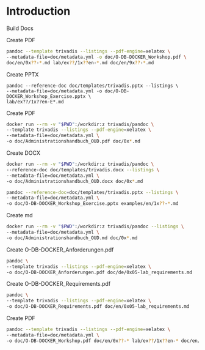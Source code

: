 # Introduction 

Build Docs

Create PDF

```bash
pandoc --template trivadis --listings --pdf-engine=xelatex \
--metadata-file=doc/metadata.yml -o doc/O-DB-DOCKER_Workshop.pdf \
doc/en/0x??-*.md lab/ex??/1x??en-*.md doc/en/9x??-*.md
```

Create PPTX

```
pandoc --reference-doc doc/templates/trivadis.pptx --listings \
--metadata-file=doc/metadata.yml -o doc/O-DB-DOCKER_Workshop_Exercise.pptx \
lab/ex??/1x??en-E*.md
```


Create PDF

```bash
docker run --rm -v "$PWD":/workdir:z trivadis/pandoc \
--template trivadis --listings --pdf-engine=xelatex \
--metadata-file=doc/metadata.yml \
-o doc/Administrationshandbuch_OUD.pdf doc/0x*.md
```

Create DOCX

```bash
docker run --rm -v "$PWD":/workdir:z trivadis/pandoc \
--reference-doc doc/templates/trivadis.docx --listings \
--metadata-file=doc/metadata.yml \
-o doc/Administrationshandbuch_OUD.docx doc/0x*.md
```

```bash
pandoc --reference-doc=doc/templates/trivadis.pptx --listings \
--metadata-file=doc/metadata.yml \
-o doc/O-DB-DOCKER_Workshop_Exercise.pptx examples/en/1x??-*.md
```

Create md

```bash
docker run --rm -v "$PWD":/workdir:z trivadis/pandoc --listings \
--metadata-file=doc/metadata.yml \
-o doc/Administrationshandbuch_OUD.md doc/0x*.md
```

Create O-DB-DOCKER_Anforderungen.pdf

```bash
pandoc \
--template trivadis --listings --pdf-engine=xelatex \
-o doc/O-DB-DOCKER_Anforderungen.pdf doc/de/0x05-lab_requirements.md
```

Create O-DB-DOCKER_Requirements.pdf

```bash
pandoc \
--template trivadis --listings --pdf-engine=xelatex \
-o doc/O-DB-DOCKER_Requirements.pdf doc/en/0x05-lab_requirements.md
```

Create PDF

```bash
pandoc --template trivadis --listings --pdf-engine=xelatex \
--metadata-file=doc/metadata.yml \
-o doc/O-DB-DOCKER_Workshop.pdf doc/en/0x??-* lab/ex??/1x??en-* doc/en/9x??-*
```